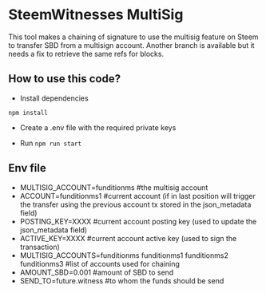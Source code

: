 # SteemWitnesses MultiSig
This tool makes a chaining of signature to use the multisig feature on Steem to transfer SBD from a multisign account. Another branch is available but it needs a fix to retrieve the same refs for blocks.

## How to use this code?

- Install dependencies

`npm install`

- Create a .env file with the required private keys

- Run `npm run start`

## Env file

- MULTISIG_ACCOUNT=funditionms #the multisig account
- ACCOUNT=funditionms1 #current account (if in last position will trigger the transfer using the previous account tx stored in the json_metadata field)
- POSTING_KEY=XXXX  #current account posting key (used to update the json_metadata field)
- ACTIVE_KEY=XXXX  #current account active key (used to sign the transaction)
- MULTISIG_ACCOUNTS=funditionms funditionms1 funditionms2 funditionms3  #list of accounts used for chaining
- AMOUNT_SBD=0.001 #amount of SBD to send
- SEND_TO=future.witness #to whom the funds should be send
